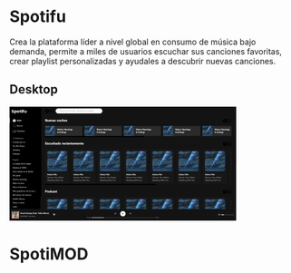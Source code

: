 # Spotifu

Crea la plataforma líder a nivel global en consumo de música bajo demanda, permite a miles de usuarios escuchar sus canciones favoritas, crear playlist personalizadas y ayudales a descubrir nuevas canciones.

## Desktop

<img width="400px" src="https://github.com/no-te-rindas/imagenes/blob/main/Readmes/spotifu/spotifu.png?raw=true" />

# SpotiMOD
